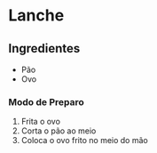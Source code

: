 # Lanche

## Ingredientes

- Pão
- Ovo



### Modo de Preparo

1. Frita o ovo
2. Corta o pão ao meio
3. Coloca o ovo frito no meio do mão